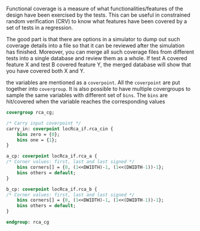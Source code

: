 Functional coverage is a measure of what functionalities/features of the design have been exercised by the tests. This can be useful in constrained random verification (CRV) to know what features have been covered by a set of tests in a regression.


The good part is that there are options in a simulator to dump out such coverage details into a file so that it can be reviewed after the simulation has finished. Moreover, you can merge all such coverage files from different tests into a single database and review them as a whole. If test A covered feature X and test B covered feature Y, the merged database will show that you have covered both X and Y.


the variables are mentioned as a `coverpoint`. All the `coverpoint` are put together into `covergroup`. It is also possible to have multiple covergroups to sample the same variables with different set of `bins`. The `bins` are hit/covered when the variable reaches the corresponding values

```systemverilog
covergroup rca_cg;

/* Carry input coverpoint */
carry_in: coverpoint locRca_if.rca_cin {
	bins zero = {0};
	bins one = {1};
}

a_cp: coverpoint locRca_if.rca_a {
/* Corner values: first, last and last signed */
	bins corners[] = {0, (1<<DWIDTH)-1, (1<<(DWIDTH-1))-1};
	bins others = default;
}

b_cp: coverpoint locRca_if.rca_b {
/* Corner values: first, last and last signed */
	bins corners[] = {0, (1<<DWIDTH)-1, (1<<(DWIDTH-1))-1};
	bins others = default;
}

endgroup: rca_cg
```
